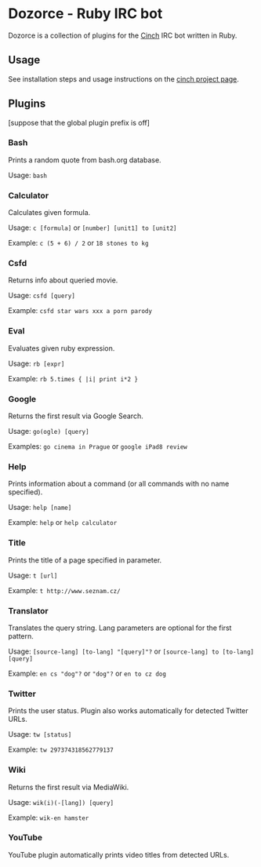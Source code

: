 # Dozorce - Ruby IRC bot

Dozorce is a collection of plugins for the [Cinch](https://github.com/cinchrb/cinch) IRC bot written in Ruby.


## Usage
See installation steps and usage instructions on the [cinch project page](https://github.com/cinchrb/cinch/blob/master/README.md).


## Plugins
[suppose that the global plugin prefix is off]


### Bash
Prints a random quote from bash.org database.

Usage: ```bash```


### Calculator
Calculates given formula.

Usage: ```c [formula]``` or ```[number] [unit1] to [unit2]```

Example: ```c (5 + 6) / 2``` or ```18 stones to kg```


### Csfd
Returns info about queried movie.

Usage: ```csfd [query]```

Example: ```csfd star wars xxx a porn parody```


### Eval
Evaluates given ruby expression.

Usage: ```rb [expr]```

Example: ```rb 5.times { |i| print i*2 }```


### Google
Returns the first result via Google Search.

Usage: ```go(ogle) [query]```

Examples: ```go cinema in Prague``` or ```google iPad8 review```


### Help
Prints information about a command (or all commands with no name specified).

Usage: ```help [name]```

Example: ```help``` or ```help calculator```


### Title
Prints the title of a page specified in parameter.

Usage: ```t [url]```

Example: ```t http://www.seznam.cz/```


### Translator
Translates the query string. Lang parameters are optional for the first pattern.

Usage: ```[source-lang] [to-lang] "[query]"?``` or ```[source-lang] to [to-lang] [query]```

Example: ```en cs "dog"?``` or ```"dog"?``` or ```en to cz dog```


### Twitter
Prints the user status. Plugin also works automatically for detected Twitter URLs.

Usage: ```tw [status]```

Example: ```tw 297374318562779137```


### Wiki
Returns the first result via MediaWiki.

Usage: ```wik(i)(-[lang]) [query]```

Example: ```wik-en hamster```


### YouTube
YouTube plugin automatically prints video titles from detected URLs.
